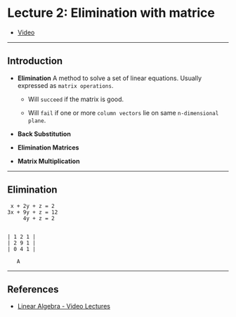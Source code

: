 # Lecture 2: Elimination with matrice 

* [Video](https://ocw.mit.edu/courses/mathematics/18-06-linear-algebra-spring-2010/video-lectures/lecture-2-elimination-with-matrices/)

---

## Introduction

* __Elimination__ A method to solve a set of linear equations. Usually expressed as `matrix operations`.

    * Will `succeed` if the matrix is good.

    * Will `fail` if one or more `column vectors` lie on same `n-dimensional plane`.

* __Back Substitution__

* __Elimination Matrices__

* __Matrix Multiplication__

---

## Elimination

```
 x + 2y + z = 2
3x + 9y + z = 12
     4y + z = 2


| 1 2 1 |
| 2 9 1 |
| 0 4 1 |

   A
```

---

## References

* [Linear Algebra - Video Lectures](https://ocw.mit.edu/courses/mathematics/18-06-linear-algebra-spring-2010/video-lectures/)
